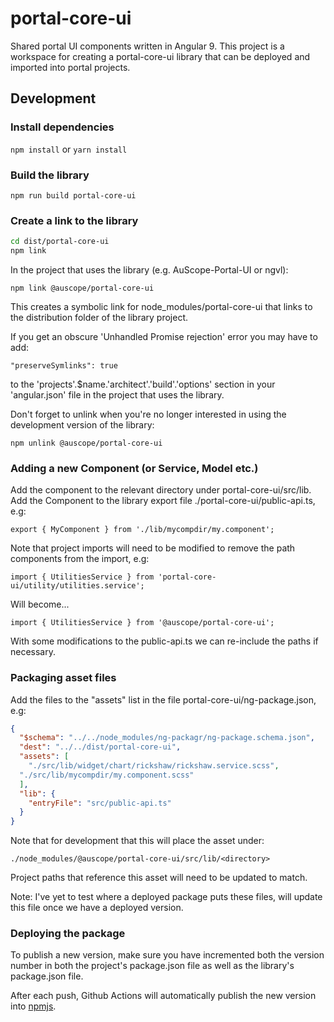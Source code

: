 # portal-core-ui
Shared portal UI components written in Angular 9. This project is a workspace for creating a portal-core-ui library that can be deployed and imported into portal projects.

## Development

### Install dependencies

`npm install`
or
`yarn install`

### Build the library

`npm run build portal-core-ui`

### Create a link to the library

``` bash
cd dist/portal-core-ui
npm link
```

In the project that uses the library (e.g. AuScope-Portal-UI or ngvl):

```
npm link @auscope/portal-core-ui
```

This creates a symbolic link for node_modules/portal-core-ui that links to the distribution folder of the library project.

If you get an obscure 'Unhandled Promise rejection' error you may have to add:

`"preserveSymlinks": true`

to the 'projects'.$name.'architect'.'build'.'options' section in your 'angular.json' file in the project that uses the library.

Don't forget to unlink when you're no longer interested in using the development version of the library:

`npm unlink @auscope/portal-core-ui`

### Adding a new Component (or Service, Model etc.)

Add the component to the relevant directory under portal-core-ui/src/lib.
Add the Component to the library export file ./portal-core-ui/public-api.ts, e.g:

`export { MyComponent } from './lib/mycompdir/my.component';`

Note that project imports will need to be modified to remove the path components from the import, e.g:

`import { UtilitiesService } from 'portal-core-ui/utility/utilities.service';`

Will become...

`import { UtilitiesService } from '@auscope/portal-core-ui';`

With some modifications to the public-api.ts we can re-include the paths if necessary.

### Packaging asset files

Add the files to the "assets" list in the file portal-core-ui/ng-package.json, e.g:

``` json
{
  "$schema": "../../node_modules/ng-packagr/ng-package.schema.json",
  "dest": "../../dist/portal-core-ui",
  "assets": [
    "./src/lib/widget/chart/rickshaw/rickshaw.service.scss",
  "./src/lib/mycompdir/my.component.scss"
  ],
  "lib": {
    "entryFile": "src/public-api.ts"
  }
}
```

Note that for development that this will place the asset under:

`./node_modules/@auscope/portal-core-ui/src/lib/<directory>`

Project paths that reference this asset will need to be updated to match.

Note: I've yet to test where a deployed package puts these files, will update this file once we have a deployed version.

### Deploying the package 

To publish a new version, make sure you have incremented both the version number in both the project's package.json file as well as the library's package.json file.

After each push, Github Actions will automatically publish the new version into [npmjs](https://www.npmjs.com/package/@auscope/portal-core-ui).

